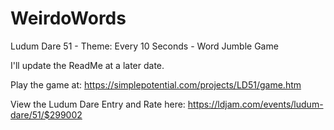# WeirdoWords
Ludum Dare 51 - Theme: Every 10 Seconds - Word Jumble Game

I'll update the ReadMe at a later date.

Play the game at:  https://simplepotential.com/projects/LD51/game.htm

View the Ludum Dare Entry and Rate here:  https://ldjam.com/events/ludum-dare/51/$299002
